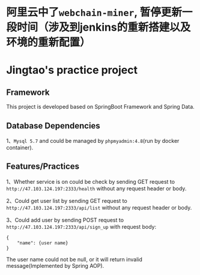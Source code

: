 # 阿里云中了```webchain-miner```, 暂停更新一段时间（涉及到jenkins的重新搭建以及环境的重新配置）
# Jingtao's practice project

## Framework
This project is developed based on SpringBoot Framework and Spring Data.

## Database Dependencies
1、`Mysql 5.7` and could be managed by `phpmyadmin:4.8`(run by docker container).

## Features/Practices
1、Whether service is on could be check by sending GET request to `http://47.103.124.197:2333/health`
without any request header or body.

2、Could get user list by sending GET request to `http://47.103.124.197:2333/api/list`
without any request header or body.

3、Could add user by sending POST request to `http://47.103.124.197:2333/api/sign_up`
with request body: 
```
{
    "name": {user name}
}
```
The user name could not be null, or it will return invalid message(Implemented by Spring AOP).
